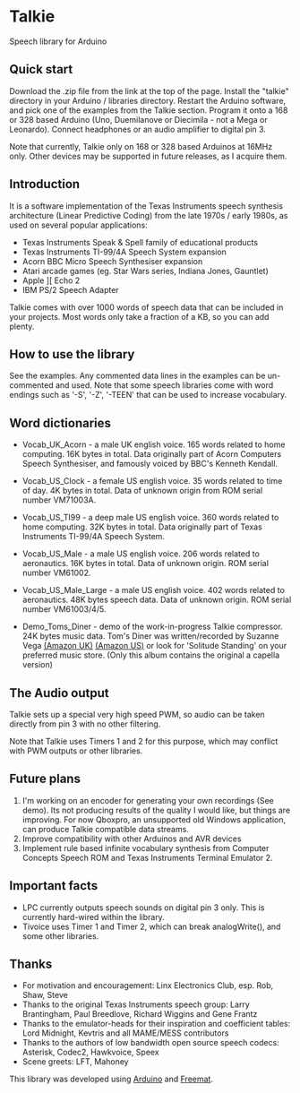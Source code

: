 Talkie
======

Speech library for Arduino

Quick start
-----------
Download the .zip file from the link at the top of the page. Install the "talkie" directory in your Arduino / libraries directory. Restart the Arduino software, and pick one of the examples from the Talkie section. Program it onto a 168 or 328 based Arduino (Uno, Duemilanove or Diecimila - not a Mega or Leonardo). Connect headphones or an audio amplifier to digital pin 3.

Note that currently, Talkie only on 168 or 328 based Arduinos at 16MHz only. Other devices may be supported in future releases, as I acquire them.


Introduction
------------
It is a software implementation of the Texas Instruments speech synthesis architecture (Linear Predictive Coding) from the late 1970s / early 1980s, as used on several popular applications:
* Texas Instruments Speak & Spell family of educational products
* Texas Instruments TI-99/4A Speech System expansion
* Acorn BBC Micro Speech Synthesiser expansion
* Atari arcade games (eg. Star Wars series, Indiana Jones, Gauntlet)
* Apple ][ Echo 2
* IBM PS/2 Speech Adapter

Talkie comes with over 1000 words of speech data that can be included in your projects. Most words only take a fraction of a KB, so you can add plenty.


How to use the library
----------------------
See the examples. Any commented data lines in the examples can be un-commented and used. Note that some speech libraries come with word endings such as '-S', '-Z', '-TEEN' that can be used to increase vocabulary.

Word dictionaries
-----------------
* Vocab_UK_Acorn - a male UK english voice. 165 words related to home computing. 16K bytes in total. Data originally part of Acorn Computers Speech Synthesiser, and famously voiced by BBC's Kenneth Kendall.

* Vocab_US_Clock - a female US english voice. 35 words related to time of day. 4K bytes in total. Data of unknown origin from ROM serial number VM71003A.

* Vocab_US_TI99 - a deep male US english voice. 360 words related to home computing. 32K bytes in total. Data originally part of Texas Instruments TI-99/4A Speech System.

* Vocab_US_Male - a male US english voice. 206 words related to aeronautics. 16K bytes in total. Data of unknown origin. ROM serial number VM61002.

* Vocab_US_Male_Large - a male US english voice. 402 words related to aeronautics. 48K bytes speech data. Data of unknown origin. ROM serial number VM61003/4/5.

* Demo_Toms_Diner - demo of the work-in-progress Talkie compressor. 24K bytes music data. Tom's Diner was written/recorded by Suzanne Vega [(Amazon UK)](http://www.amazon.co.uk/Solitude-Standing-Suzanne-Vega/dp/B000026GZQ) [(Amazon US)](http://www.amazon.com/Solitude-Standing-Suzanne-Vega/dp/B000002GHB) or look for 'Solitude Standing' on your preferred music store. (Only this album contains the original a capella version)


The Audio output
----------------
Talkie sets up a special very high speed PWM, so audio can be taken directly from pin 3 with no other filtering.

Note that Talkie uses Timers 1 and 2 for this purpose, which may conflict with PWM outputs or other libraries.


Future plans
------------
1. I'm working on an encoder for generating your own recordings (See demo). Its not producing results of the quality I would like, but things are improving. For now Qboxpro, an unsupported old Windows application, can produce Talkie compatible data streams.
2. Improve compatibility with other Arduinos and AVR devices
3. Implement rule based infinite vocabulary synthesis from Computer Concepts Speech ROM and Texas Instruments Terminal Emulator 2.

Important facts
---------------
* LPC currently outputs speech sounds on digital pin 3 only. This is currently hard-wired within the library.
* Tivoice uses Timer 1 and Timer 2, which can break analogWrite(), and some other libraries.


Thanks
------
* For motivation and encouragement: Linx Electronics Club, esp. Rob, Shaw, Steve
* Thanks to the original Texas Instruments speech group: Larry Brantingham, Paul Breedlove, Richard Wiggins and Gene Frantz
* Thanks to the emulator-heads for their inspiration and coefficient tables: Lord Midnight, Kevtris and all MAME/MESS contributors
* Thanks to the authors of low bandwidth open source speech codecs: Asterisk, Codec2, Hawkvoice, Speex
* Scene greets: LFT, Mahoney


This library was developed using [Arduino](http://arduino.cc) and [Freemat](http://freemat.sourceforge.net).
